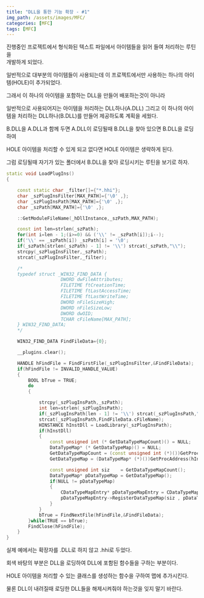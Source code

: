 ```yaml
---
title: "DLL을 통한 기능 확장 - #1"
img_path: /assets/images/MFC/
categories: [MFC]
tags: [MFC]
---
```


진행중인 프로젝트에서 형식화된 텍스트 파일에서 아이템들을 읽어 들여 처리하는 루틴을\
개발하게 되었다.

일반적으로 대부분의 아이템들이 사용되는데 이 프로젝트에서만 사용하는 하나의 아이템(HOLE)이 추가되었다.

그래서 이 하나의 아이템을 포함하는 DLL을 만들어 배포하는것이 아니라

일반적으로 사용되어지는 아이템을 처리하는 DLL하나(A.DLL) 그리고 이 하나의 아이템을 처리하는 DLL하나(B.DLL)를 만들어 제공하도록 계획을 세웠다. 

B.DLL을 A.DLL과 함께 두면 A.DLL이 로딩될때 B.DLL을 찾아 있으면 B.DLL을 로딩하여

HOLE 아이템을 처리할 수 있게 되고 없다면 HOLE 아이템은 생략하게 된다.

그럼 로딩될때 자기가 있는 폴더에서 B.DLL을 찾아 로딩시키는 루틴을 보기로 하자.

```cpp
static void LoadPlugIns()
{

    const static char _filter[]={"*.hhi"};
    char _szPlugInsFilter[MAX_PATH]={'\0' ,};
    char _szPlugInsPath[MAX_PATH]={'\0' ,};
    char _szPath[MAX_PATH]={'\0' ,};

    ::GetModuleFileName(_hDllInstance,_szPath,MAX_PATH);

    const int len=strlen(_szPath);
    for(int i=len - 1;(i>=0) && ('\\' != _szPath[i]);i--);
    if('\\' == _szPath[i]) _szPath[i] = '\0';
    if(_szPath[strlen(_szPath) - 1] != '\\') strcat(_szPath,"\\");
    strcpy(_szPlugInsFilter,_szPath);
    strcat(_szPlugInsFilter,_filter);

    /*             
    typedef struct _WIN32_FIND_DATA {
                    DWORD dwFileAttributes;
                    FILETIME ftCreationTime;
                    FILETIME ftLastAccessTime;
                    FILETIME ftLastWriteTime;
                    DWORD nFileSizeHigh;
                    DWORD nFileSizeLow;
                    DWORD dwOID;
                    TCHAR cFileName[MAX_PATH];
    } WIN32_FIND_DATA;
    */

    WIN32_FIND_DATA FindFileData={0};

    __plugins.clear();

    HANDLE hFindFile = FindFirstFile(_szPlugInsFilter,&FindFileData);
    if(hFindFile != INVALID_HANDLE_VALUE)
    {
        BOOL bTrue = TRUE;
        do
        {

            strcpy(_szPlugInsPath,_szPath);
            int len=strlen(_szPlugInsPath);
            if(_szPlugInsPath[len - 1] != '\\') strcat(_szPlugInsPath,"\\");
            strcat(_szPlugInsPath,FindFileData.cFileName);
            HINSTANCE hInstDll = LoadLibrary(_szPlugInsPath);
            if(hInstDll)
            {
                const unsigned int (* GetDataTypeMapCount)() = NULL;
                DataTypeMap* (* GetDataTypeMap)() = NULL;
                GetDataTypeMapCount = (const unsigned int (*)())GetProcAddress(hInstDll,"DllGetDataTypeMapCount");
                GetDataTypeMap = (DataTypeMap* (*)())GetProcAddress(hInstDll,"DllGetDataTypeMap");

                const unsigned int siz    = GetDataTypeMapCount();
                DataTypeMap* pDataTypeMap = GetDataTypeMap();
                if(NULL != pDataTypeMap)
                {
                    CDataTypeMapEntry* pDataTypeMapEntry = CDataTypeMapEntry::GetInstance();
                    pDataTypeMapEntry->RegisterDataTypeMap(siz , pDataTypeMap);
                }
            }
            bTrue = FindNextFile(hFindFile,&FindFileData);
        }while(TRUE == bTrue);
        FindClose(hFindFile);
    }
}
```

실제 예에서는 확장자를 .DLL로 하지 않고 .hhi로 두었다.

회색 바탕의 부분은 DLL을 로딩하여 DLL에 포함된 함수들을 구하는 부분이다.

HOLE 아이템을 처리할 수 있는 클래스를 생성하는 함수을 구하여 맵에 추가시킨다.

물론 DLL이 내려질때 로딩한 DLL들을 해제시켜줘야 하는것을 잊지 말기 바란다.